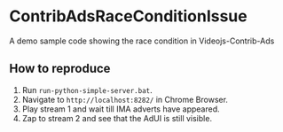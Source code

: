 # ContribAdsRaceConditionIssue
A demo sample code showing the race condition in Videojs-Contrib-Ads

## How to reproduce
1) Run `run-python-simple-server.bat`.
2) Navigate to `http://localhost:8282/` in Chrome Browser.
2) Play stream 1 and wait till IMA adverts have appeared.
3) Zap to stream 2 and see that the AdUI is still visible.

